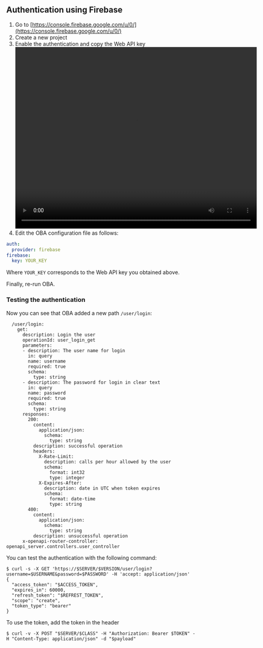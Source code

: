 ## Authentication using Firebase

1. Go to [https://console.firebase.google.com/u/0/](https://console.firebase.google.com/u/0/)
2. Create a new project
3. Enable the authentication and copy the Web API key
    <video width="640" height="480" controls>
    <source src="../figures/firebase.mp4" type="video/mp4">
    Your browser does not support the video tag.
    </video>
4. Edit the OBA configuration file as follows:
```yaml
auth:
  provider: firebase
firebase:
  key: YOUR_KEY
```
Where `YOUR_KEY` corresponds to the Web API key you obtained above. 

Finally, re-run OBA.

### Testing the authentication

Now you can see that OBA added a new path `/user/login`:


```
  /user/login:
    get:
      description: Login the user
      operationId: user_login_get
      parameters:
      - description: The user name for login
        in: query
        name: username
        required: true
        schema:
          type: string
      - description: The password for login in clear text
        in: query
        name: password
        required: true
        schema:
          type: string
      responses:
        200:
          content:
            application/json:
              schema:
                type: string
          description: successful operation
          headers:
            X-Rate-Limit:
              description: calls per hour allowed by the user
              schema:
                format: int32
                type: integer
            X-Expires-After:
              description: date in UTC when token expires
              schema:
                format: date-time
                type: string
        400:
          content:
            application/json:
              schema:
                type: string
          description: unsuccessful operation
      x-openapi-router-controller: openapi_server.controllers.user_controller
```


You can test the authentication with the following command:

```
$ curl -s -X GET 'https://$SERVER/$VERSION/user/login?username=$USERNAME&password=$PASSWORD' -H 'accept: application/json'
{
  "access_token": "$ACCESS_TOKEN",
  "expires_in": 60000,
  "refresh_token": "$REFREST_TOKEN",
  "scope": "create",
  "token_type": "bearer"
}
```

To use the token, add the token in the header

```
$ curl -v -X POST "$SERVER/$CLASS" -H "Authorization: Bearer $TOKEN" -H "Content-Type: application/json" -d "$payload"
```
